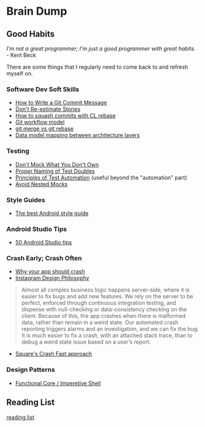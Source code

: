 # Brain Dump

## Good Habits
*I'm not a great programmer; I'm just a good programmer with great habits.* - Kent Beck

There are some things that I regularly need to come back to and refresh myself on.

### Software Dev Soft Skills
* [How to Write a Git Commit Message](http://chris.beams.io/posts/git-commit/)
* [Don't Re-estimate Stories](https://www.mountaingoatsoftware.com/blog/to-re-estimate-or-not-that-is-the-question)
* [How to squash commits with CL rebase](http://gitready.com/advanced/2009/02/10/squashing-commits-with-rebase.html)
* [Git workflow model](http://nvie.com/posts/a-successful-git-branching-model/)
* [git merge vs git rebase](https://www.atlassian.com/git/tutorials/merging-vs-rebasing)
* [Data model mapping between architecture layers](https://overflow.buffer.com/2017/12/21/even-map-though-data-model-mapping-android-apps/)

### Testing
* [Don't Mock What You Don't Own](https://blog.8thlight.com/eric-smith/2011/10/27/thats-not-yours.html)
* [Proper Naming of Test Doubles](https://blog.8thlight.com/uncle-bob/2014/05/14/TheLittleMocker.html)
* [Principles of Test Automation](http://xunitpatterns.com/Principles%20of%20Test%20Automation.html#Use%20the%20Front%20Door%20First) (useful beyond the "automation" part)
* [Avoid Nested Mocks](https://www.destroyallsoftware.com/blog/2014/test-isolation-is-about-avoiding-mocks)

### Style Guides
* [The best Android style guide](https://github.com/bufferapp/android-guidelines/blob/master/project_style_guidelines.md)

### Android Studio Tips
* [50 Android Studio tips](https://medium.com/@mmbialas/50-android-studio-tips-tricks-resources-you-should-be-familiar-with-as-an-android-developer-af86e7cf56d2#.zdg2tg99u)

### Crash Early; Crash Often
* [Why your app should crash](https://jeroenmols.com/blog/2017/03/08/appcrash/)
* [Instagram Design Philosophy](https://instagram-engineering.com/instagram-android-four-years-later-927c166b0201)

>Almost all complex business logic happens server-side, where it is easier to fix bugs and add new features. We rely on the server to be perfect, enforced through continuous integration testing, and dispense with null-checking or data-consistency checking on the client. Because of this, the app crashes when there is malformed data, rather than remain in a weird state. Our automated crash reporting triggers alarms and an investigation, and we can fix the bug. It is much easier to fix a crash, with an attached stack trace, than to debug a weird state issue based on a user’s report.

* [Square's Crash Fast approach](https://vimeo.com/145042944)

### Design Patterns
* [Functional Core / Imperetive Shell](https://github.com/kbilsted/Functional-core-imperative-shell/blob/master/README.md)

## Reading List

[reading list](READ_LIST.md)